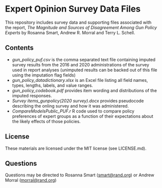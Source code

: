 # Expert Opinion Survey Data Files

This repository includes survey data and supporting files associated with the report, *The Magnitude and Sources of Disagreement Among Gun Policy Experts* by Rosanna Smart, Andrew R. Morral and Terry L. Schell.

## Contents
- *gun_policy_puf.csv* is the comma separated text file containing imputed survey results from the 2016 and 2020 administrations of the survey used in report analyses (unimputed results can be backed out of this file using the imputation flag fields)
- *gun_policy_datadictionary.xlsx* is an Excel file listing all field names, types, lengths, labels, and value ranges.
- *gun_policy_codebook.pdf* provides item wording and distributions of the imputed responses.
- *Survey items_gunpolicy(2020 survey).docx* provides pseudocode describing the onling survey and how it was administered. 
- *CompareModelsPublic_PUF.r* R code used to compare policy preferences of expert groups as a function of their expectations about the likely effects of those policies. 

## License
These materials are licensed under the MIT license (see LICENSE.md).

## Questions
Questions may be directed to Rosanna Smart (smart@rand.org) or Andrew Morral (morral@rand.org)
